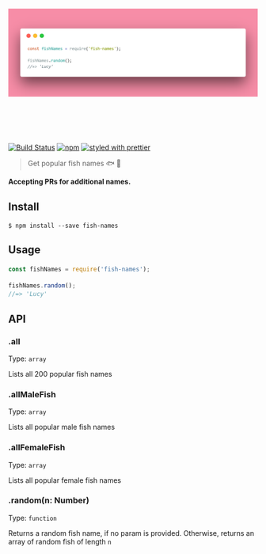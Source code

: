 <h1 align="center">
	<br>
	<img src="media/usage-screenshot.png" alt="usage-screenshot">
	<br>
	<br>
	<br>
</h1>

[![Build Status](https://travis-ci.org/yeskunall/fish-names.svg?branch=master)](https://travis-ci.org/yeskunall/fish-names) [![npm](https://img.shields.io/npm/dt/fish-names.svg)](http://npm.im/fish-names) [![styled with prettier](https://img.shields.io/badge/styled_with-prettier-ff69b4.svg)](https://github.com/prettier/prettier)

> Get popular fish names 🐟 🐡

__Accepting PRs for additional names.__

## Install

```
$ npm install --save fish-names
```

## Usage

```js
const fishNames = require('fish-names');

fishNames.random();
//=> 'Lucy'
```

## API

### .all

Type: `array`

Lists all 200 popular fish names

### .allMaleFish

Type: `array`

Lists all popular male fish names

### .allFemaleFish

Type: `array`

Lists all popular female fish names

### .random(n: Number)

Type: `function`

Returns a random fish name, if no param is provided. Otherwise, returns an array of random fish of length `n`
